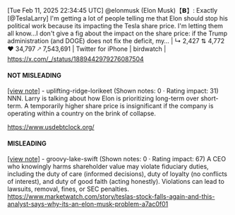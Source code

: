 [Tue Feb 11, 2025 22:34:45 UTC] @elonmusk (Elon Musk)【𝗕】: Exactly [@TeslaLarry] I'm getting a lot of people telling me that Elon should stop his political work because its impacting the Tesla share price.  I'm letting them all know...I don't give a fig about the impact on the share price: if the Trump administration (and DOGE) does not fix the deficit, my… | ↳ 2,427 ⇅ 4,772 ♥ 34,797 🡕 7,543,691 | Twitter for iPhone | birdwatch | https://x.com/_/status/1889442979276087504

#### NOT MISLEADING

[[view note]](https://x.com/i/birdwatch/n/1889474461709009039) - uplifting-ridge-lorikeet (Shown notes: 0 · Rating impact: 31)
NNN.  Larry is talking about how Elon is prioritizing long-term over short-term.  A temporarily higher share price is insignificant if the company is operating within a country on the brink of collapse.

https://www.usdebtclock.org/

#### MISLEADING

[[view note]](https://x.com/i/birdwatch/n/1889472170897842655) - groovy-lake-swift (Shown notes: 0 · Rating impact: 67)
A CEO who knowingly harms shareholder value may violate fiduciary duties, including the duty of care (informed decisions), duty of loyalty (no conflicts of interest), and duty of good faith (acting honestly). Violations can lead to lawsuits, removal, fines, or SEC penalties. https://www.marketwatch.com/story/teslas-stock-falls-again-and-this-analyst-says-why-its-an-elon-musk-problem-a7ac0f01
